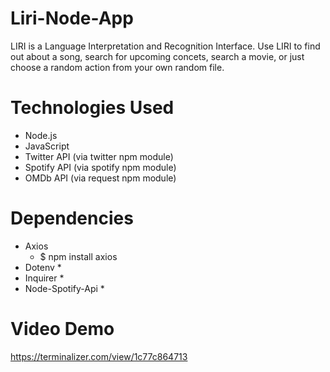 # Liri-Node-App

LIRI is a Language Interpretation and Recognition Interface. Use LIRI to find out about a song, search for upcoming concets, search a movie, or just choose a random action from your own random file.

# Technologies Used

* Node.js
* JavaScript
* Twitter API (via twitter npm module)
* Spotify API (via spotify npm module)
* OMDb API (via request npm module)

# Dependencies

* Axios
  * $ npm install axios
* Dotenv
  *
* Inquirer
  *
* Node-Spotify-Api
  *
  
# Video Demo

https://terminalizer.com/view/1c77c864713
